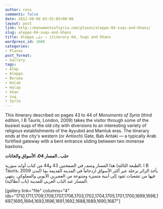 ```yaml
---
author: ross
comments: false
date: 2012-08-09 03:55:02+00:00
layout: post
link: http://monumentsofsyria.com/places/aleppo-04-suqs-and-khans/
slug: aleppo-04-suqs-and-khans
title: Aleppo حلب — itinerary 04, Suqs and Khans
wordpress_id: 1686
categories:
- Places
post_format:
- Gallery
tags:
- Alep
- Aleppo
- Beroea
- Halab
- Halap
- khan
- suq
- Syria
---
```




This itinerary described on pages 43 to 44 of _Monuments of Syria_ (third edition, I B Tauris, London, 2009) takes the visitor through some of the busiest suqs of the old city with diversions to an interesting variety of religious establishments of the Ayyubid and Mamluk eras. The itinerary ends at the city's western (or Antioch) Gate, Bab Antaki — a typically Arab fortified gateway with a bent entrance sliding between two immense bastions.


**حلب ـ المسار ****04****، الأسواق والخانات**




هذا المسار وصف في الصفحتين 43 و44 من كتاب أوابد سورية (الطبعة الثالثة، I B Tauris، لندن 2009) يأخذ الزائر برحلة عبر أكثر الأسواق ازدحاماً في المدينة القديمة بما فيها من تشعبات تقود إلى أبنية متميزة ومتنوعة من العصرين الأيوبي والمملوكي. ينتهي المسار عند الباب الغربي للمدينة (باب أنطاكية).


[gallery link="file" columns="4" ids="1710,1711,1709,1708,1707,1706,1703,1702,1704,1705,1701,1700,1699,1698,1697,1695,1694,1693,1696,1691,1692,1688,1689,1690,1687"]
